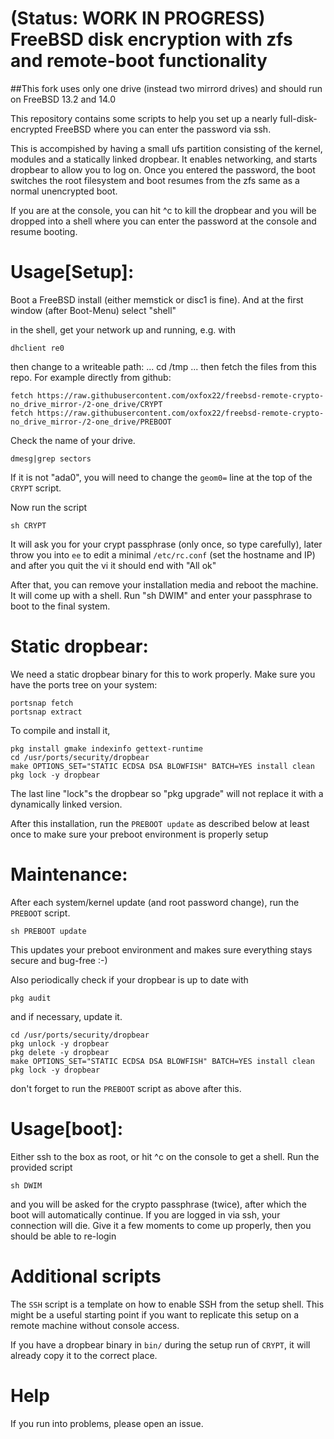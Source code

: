 # (Status: WORK IN PROGRESS) FreeBSD disk encryption with zfs and remote-boot functionality
##This fork uses only one drive (instead two mirrord drives) and should run on FreeBSD 13.2 and 14.0

This repository contains some scripts to help you set up a nearly full-disk-encrypted FreeBSD where you can enter the password via ssh.

This is accompished by having a small ufs partition consisting of the kernel, modules and a statically linked dropbear. It enables networking, and starts dropbear to allow you to log on. Once you entered the password, the boot switches the root filesystem and boot resumes from the zfs same as a normal unencrypted boot.

If you are at the console, you can hit ^c to kill the dropbear and you will be dropped into a shell where you can enter the password at the console and resume booting.



# Usage[Setup]:

Boot a FreeBSD install (either memstick or disc1 is fine). And at the first window (after Boot-Menu) select "shell"

in the shell, get your network up and running, e.g. with

`dhclient re0`

then change to a writeable path:
...
cd /tmp
...
then fetch the files from this repo. For example directly from github:

```
fetch https://raw.githubusercontent.com/oxfox22/freebsd-remote-crypto-no_drive_mirror-/2-one_drive/CRYPT
fetch https://raw.githubusercontent.com/oxfox22/freebsd-remote-crypto-no_drive_mirror-/2-one_drive/PREBOOT
```

Check the name of your drive.
```
dmesg|grep sectors
```

If it is not "ada0", you will need to change the `geom0=` line at the top of the `CRYPT` script.

Now run the script

```
sh CRYPT
```

It will ask you for your crypt passphrase (only once, so type carefully), later throw you into `ee` to edit a minimal `/etc/rc.conf` (set the hostname and IP) and after you quit the vi it should end with "All ok"

After that, you can remove your installation media and reboot the machine. It will come up with a shell. Run "sh DWIM" and enter your passphrase to boot to the final system.

# Static dropbear:
We need a static dropbear binary for this to work properly.
Make sure you have the ports tree on your system:
```
portsnap fetch
portsnap extract
```
To compile and install it,
```
pkg install gmake indexinfo gettext-runtime
cd /usr/ports/security/dropbear
make OPTIONS_SET="STATIC ECDSA DSA BLOWFISH" BATCH=YES install clean
pkg lock -y dropbear
```

The last line "lock"s the dropbear so "pkg upgrade" will not replace it with a dynamically linked version.

After this installation, run the `PREBOOT update` as described below at least once to make sure your preboot environment is properly setup


# Maintenance:

After each system/kernel update (and root password change), run the `PREBOOT` script.

```
sh PREBOOT update
```
This updates your preboot environment and makes sure everything stays secure and bug-free :-)

Also periodically check if your dropbear is up to date with 
```
pkg audit
```

and if necessary, update it.

```
cd /usr/ports/security/dropbear
pkg unlock -y dropbear
pkg delete -y dropbear
make OPTIONS_SET="STATIC ECDSA DSA BLOWFISH" BATCH=YES install clean
pkg lock -y dropbear
```

don't forget to run the `PREBOOT` script as above after this.

# Usage[boot]:

Either ssh to the box as root, or hit ^c on the console to get a shell. Run the provided script

```
sh DWIM
```

and you will be asked for the crypto passphrase (twice), after which the boot will automatically continue. If you are logged in via ssh, your connection will die. Give it a few moments to come up properly, then you should be able to re-login

# Additional scripts

The `SSH` script is a template on how to enable SSH from the setup shell. This might be a useful starting point if you want to replicate this setup on a remote machine without console access.

If you have a dropbear binary in `bin/` during the setup run of `CRYPT`, it will already copy it to the correct place.

# Help

If you run into problems, please open an issue.
